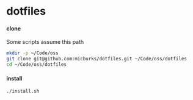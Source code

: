 # dotfiles

#### clone

Some scripts assume this path

```bash
mkdir -p ~/Code/oss
git clone git@github.com:micburks/dotfiles.git ~/Code/oss/dotfiles
cd ~/Code/oss/dotfiles
```

#### install

```bash
./install.sh
```
